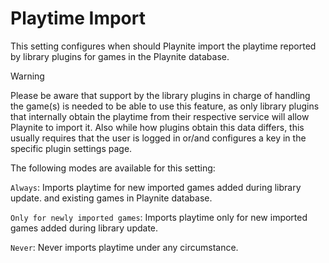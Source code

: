 Playtime Import
=====================

This setting configures when should Playnite import the playtime reported by library plugins for games in the Playnite database.

> [!WARNING] 
> Please be aware that support by the library plugins in charge of handling the game(s) is needed to be able to use this feature, as only library plugins that internally obtain the playtime from their respective service will allow Playnite to import it. Also while how plugins obtain this data differs, this usually requires that the user is logged in or/and configures a key in the specific plugin settings page.

The following modes are available for this setting:
 
`Always`: Imports playtime for new imported games added during library update. and existing games in Playnite database.

`Only for newly imported games`: Imports playtime only for new imported games added during library update.

`Never`: Never imports playtime under any circumstance.